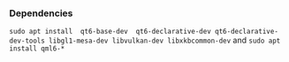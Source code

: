 ### Dependencies 

`sudo apt install  qt6-base-dev  qt6-declarative-dev qt6-declarative-dev-tools libgl1-mesa-dev libvulkan-dev libxkbcommon-dev`
and
`sudo apt install qml6-*`